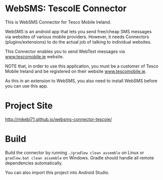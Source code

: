 WebSMS: TescoIE Connector
=========================

This is WebSMS Connector for Tesco Mobile Ireland.

WebSMS is an android app that lets you send free/cheap SMS messages via websites of various mobile providers. However, it needs Connectors (plugins/extensions) to do the actual job of talking to individual websites.

This Connector enables you to send WebText messages via www.tescomobile.ie website.

NOTE that, in order to use this application, you must be a customer of Tesco Mobile Ireland and be registered on their website www.tescomobile.ie.

As this in an extension to WebSMS, you also need to install WebSMS before you can use this app.

Project Site
============

http://mikebl71.github.io/websms-connector-tescoie/

Build
=====

Build the connector by running `./gradlew clean assemble` on Linux or `gradlew.bat clean assemble` on Windows.
Gradle should handle all remote dependencies automatically.

You can also import this project into Android Studio.

